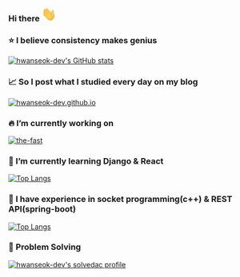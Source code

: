 ### Hi there <img src="https://raw.githubusercontent.com/hwanseok-dev/hwanseok-dev/main/wave.gif" width="30px">

### :star: I believe consistency makes genius
[![hwanseok-dev's GitHub stats](https://github-readme-stats.vercel.app/api?username=hwanseok-dev&show_icons=true&count_private=true&hide=contribs)](https://github.com/hwanseok-dev)  

### :chart_with_upwards_trend: So I post what I studied every day on my blog
[![hwanseok-dev.github.io](https://github-readme-stats.vercel.app/api/pin/?username=hwanseok-dev&repo=hwanseok-dev.github.io)](https://hwanseok-dev.github.io/about/)

### :fire: I’m currently working on
[![the-fast](https://github-readme-stats.vercel.app/api/pin/?username=hwanseok-dev&repo=the-fast)](https://github.com/hwanseok-dev/the-fast)  

### :seedling: I’m currently learning Django & React
[![Top Langs](https://github-readme-stats.vercel.app/api/top-langs/?username=hwanseok-dev&exclude_repo=hwanseok-dev.github.io&layout=compact&custom_title=Most%20Used%20Languages%282021~%29)](https://github.com/anuraghazra/github-readme-stats)

### :deciduous_tree: I have experience in socket programming(c++) & REST API(spring-boot)
[![Top Langs](https://github-readme-stats.vercel.app/api/top-langs/?username=niklasjang&exclude_repo=niklasjang.github.io&layout=compact&hide=cmake&custom_title=Most%20Used%20Languages%28~2020%29)](https://github.com/anuraghazra/github-readme-stats)

### :thought_balloon: Problem Solving
[![hwanseok-dev's solvedac profile](http://mazassumnida.wtf/api/v2/generate_badge?boj=hwanseok_dev)](https://solved.ac/profile/hwanseok_dev)
